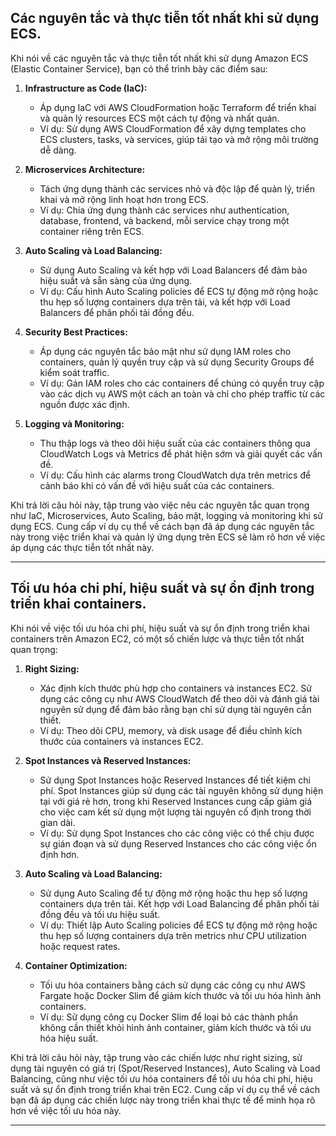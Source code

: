 ## Các nguyên tắc và thực tiễn tốt nhất khi sử dụng ECS.

Khi nói về các nguyên tắc và thực tiễn tốt nhất khi sử dụng Amazon ECS (Elastic Container Service), bạn có thể trình bày các điểm sau:

1. **Infrastructure as Code (IaC):**

   - Áp dụng IaC với AWS CloudFormation hoặc Terraform để triển khai và quản lý resources ECS một cách tự động và nhất quán.
   - Ví dụ: Sử dụng AWS CloudFormation để xây dựng templates cho ECS clusters, tasks, và services, giúp tái tạo và mở rộng môi trường dễ dàng.

2. **Microservices Architecture:**

   - Tách ứng dụng thành các services nhỏ và độc lập để quản lý, triển khai và mở rộng linh hoạt hơn trong ECS.
   - Ví dụ: Chia ứng dụng thành các services như authentication, database, frontend, và backend, mỗi service chạy trong một container riêng trên ECS.

3. **Auto Scaling và Load Balancing:**

   - Sử dụng Auto Scaling và kết hợp với Load Balancers để đảm bảo hiệu suất và sẵn sàng của ứng dụng.
   - Ví dụ: Cấu hình Auto Scaling policies để ECS tự động mở rộng hoặc thu hẹp số lượng containers dựa trên tải, và kết hợp với Load Balancers để phân phối tải đồng đều.

4. **Security Best Practices:**

   - Áp dụng các nguyên tắc bảo mật như sử dụng IAM roles cho containers, quản lý quyền truy cập và sử dụng Security Groups để kiểm soát traffic.
   - Ví dụ: Gán IAM roles cho các containers để chúng có quyền truy cập vào các dịch vụ AWS một cách an toàn và chỉ cho phép traffic từ các nguồn được xác định.

5. **Logging và Monitoring:**
   - Thu thập logs và theo dõi hiệu suất của các containers thông qua CloudWatch Logs và Metrics để phát hiện sớm và giải quyết các vấn đề.
   - Ví dụ: Cấu hình các alarms trong CloudWatch dựa trên metrics để cảnh báo khi có vấn đề với hiệu suất của các containers.

Khi trả lời câu hỏi này, tập trung vào việc nêu các nguyên tắc quan trọng như IaC, Microservices, Auto Scaling, bảo mật, logging và monitoring khi sử dụng ECS. Cung cấp ví dụ cụ thể về cách bạn đã áp dụng các nguyên tắc này trong việc triển khai và quản lý ứng dụng trên ECS sẽ làm rõ hơn về việc áp dụng các thực tiễn tốt nhất này.

---

## Tối ưu hóa chi phí, hiệu suất và sự ổn định trong triển khai containers.

Khi nói về việc tối ưu hóa chi phí, hiệu suất và sự ổn định trong triển khai containers trên Amazon EC2, có một số chiến lược và thực tiễn tốt nhất quan trọng:

1. **Right Sizing:**

   - Xác định kích thước phù hợp cho containers và instances EC2. Sử dụng các công cụ như AWS CloudWatch để theo dõi và đánh giá tài nguyên sử dụng để đảm bảo rằng bạn chỉ sử dụng tài nguyên cần thiết.
   - Ví dụ: Theo dõi CPU, memory, và disk usage để điều chỉnh kích thước của containers và instances EC2.

2. **Spot Instances và Reserved Instances:**

   - Sử dụng Spot Instances hoặc Reserved Instances để tiết kiệm chi phí. Spot Instances giúp sử dụng các tài nguyên không sử dụng hiện tại với giá rẻ hơn, trong khi Reserved Instances cung cấp giảm giá cho việc cam kết sử dụng một lượng tài nguyên cố định trong thời gian dài.
   - Ví dụ: Sử dụng Spot Instances cho các công việc có thể chịu được sự gián đoạn và sử dụng Reserved Instances cho các công việc ổn định hơn.

3. **Auto Scaling và Load Balancing:**

   - Sử dụng Auto Scaling để tự động mở rộng hoặc thu hẹp số lượng containers dựa trên tải. Kết hợp với Load Balancing để phân phối tải đồng đều và tối ưu hiệu suất.
   - Ví dụ: Thiết lập Auto Scaling policies để ECS tự động mở rộng hoặc thu hẹp số lượng containers dựa trên metrics như CPU utilization hoặc request rates.

4. **Container Optimization:**
   - Tối ưu hóa containers bằng cách sử dụng các công cụ như AWS Fargate hoặc Docker Slim để giảm kích thước và tối ưu hóa hình ảnh containers.
   - Ví dụ: Sử dụng công cụ Docker Slim để loại bỏ các thành phần không cần thiết khỏi hình ảnh container, giảm kích thước và tối ưu hóa hiệu suất.

Khi trả lời câu hỏi này, tập trung vào các chiến lược như right sizing, sử dụng tài nguyên có giá trị (Spot/Reserved Instances), Auto Scaling và Load Balancing, cũng như việc tối ưu hóa containers để tối ưu hóa chi phí, hiệu suất và sự ổn định trong triển khai trên EC2. Cung cấp ví dụ cụ thể về cách bạn đã áp dụng các chiến lược này trong triển khai thực tế để minh họa rõ hơn về việc tối ưu hóa này.

---
